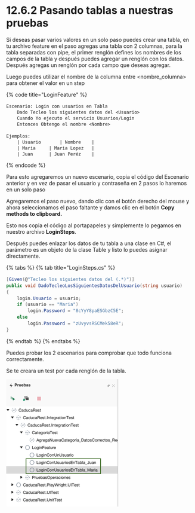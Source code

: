 # 12.6.2 Pasando tablas a nuestras pruebas

Si deseas pasar varios valores en un solo paso puedes crear una tabla, en tu archivo feature en el paso agregas una tabla con 2 columnas, para la tabla separadas con pipe, el primer renglón defines los nombres de los campos de la tabla y después puedes agregar un renglón con los datos. Después agregas un renglón por cada campo que deseas agregar.

Luego puedes utilizar el nombre de la columna entre \<nombre\_columna> para obtener el valor en un step

{% code title="LoginFeature" %}
```gherkin
Escenario: Login con usuarios en Tabla
	Dado Tecleo los siguientes datos del <Usuario>
	Cuando Yo ejecuto el servicio Usuarios/Login
	Entonces Obtengo el nombre <Nombre>

Ejemplos: 
    | Usuario		| Nombre	|
    | Maria		| Maria Lopez	|
    | Juan		| Juan Peréz	|
```
{% endcode %}

Para esto agregaremos un nuevo escenario, copia el código del Escenario anterior y en vez de pasar el usuario y contraseña en 2 pasos lo haremos en un solo paso

Agregaremos el paso nuevo, dando clic con el botón derecho del mouse y ahora seleccionamos el paso faltante y damos clic en el botón **Copy methods to clipboard.**

Esto nos copia el código al portapapeles y simplemente lo pegamos en nuestro archivo **LoginSteps**.

Después puedes enlazar los datos de tu tabla a una clase en C#, el parámetro es un objeto de la clase Table y listo lo puedes asignar directamente.

{% tabs %}
{% tab title="LoginSteps.cs" %}
```csharp
[Given(@"Tecleo los siguientes datos del (.*)")]
public void DadoTecleoLosSiguientesDatosDelUsuario(string usuario)
{
    login.Usuario = usuario;
    if (usuario == "Maria")
        login.Password = "8cYyY8paESGbzC5E";
    else
        login.Password = "zUvyvsRSCMek58eR";
}
```
{% endtab %}
{% endtabs %}

Puedes probar los 2 escenarios para comprobar que todo funciona correctamente.

Se te creara un test por cada renglón de la tabla.

![](<../../.gitbook/assets/image (618) (1) (1).png>)
